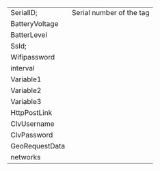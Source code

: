 <table>
<tbody>
<tr>
<td>SerialID;</td>
<td>Serial number of the tag</td>
</tr>
<tr>
<td>BatteryVoltage</td>
<td>&nbsp;</td>
</tr>
<tr>
<td>BatterLevel</td>
<td>&nbsp;</td>
</tr>
<tr>
<td>SsId;</td>
<td>&nbsp;</td>
</tr>
<tr>
<td>Wifipassword</td>
<td>&nbsp;</td>
</tr>
<tr>
<td>interval</td>
<td>&nbsp;</td>
  <tr>
<td>Variable1</td>
<td>&nbsp;</td>
    <tr>
<td>Variable2</td>
<td>&nbsp;</td>
      <tr>
<td>Variable3</td>
<td>&nbsp;</td>
              <tr>
<td>HttpPostLink</td>
<td>&nbsp;</td>
                              <tr>
<td>ClvUsername</td>
<td>&nbsp;</td>
                                                              <tr>
<td>ClvPassword</td>
<td>&nbsp;</td>
                                                                                                                              <tr>
<td>GeoRequestData</td>
<td>&nbsp;</td>
</tr>
                                                                                                                                <tr>
<td>networks</td>
<td>&nbsp;</td>
</tr>
</tbody>
</table>
<!-- DivTable.com -->
